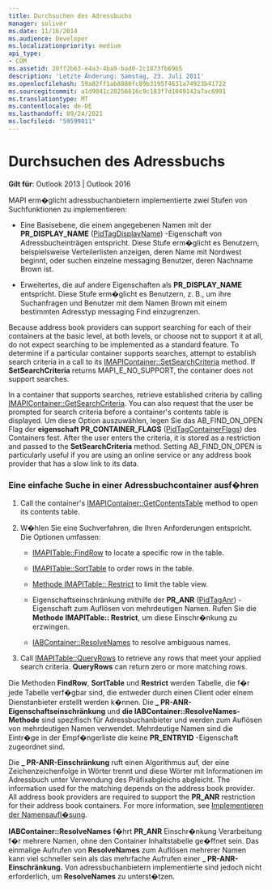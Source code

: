 ```yaml
---
title: Durchsuchen des Adressbuchs
manager: soliver
ms.date: 11/16/2014
ms.audience: Developer
ms.localizationpriority: medium
api_type:
- COM
ms.assetid: 20ff2b63-e4a3-4ba9-bad0-2c1873fb69b5
description: 'Letzte Änderung: Samstag, 23. Juli 2011'
ms.openlocfilehash: 59a82ff1ab8880fc89b3195f4631a74923b41722
ms.sourcegitcommit: a1d9041c20256616c9c183f7d1049142a7ac6991
ms.translationtype: MT
ms.contentlocale: de-DE
ms.lasthandoff: 09/24/2021
ms.locfileid: "59599011"
---
```

# <a name="searching-the-address-book"></a>Durchsuchen des Adressbuchs

**Gilt für**: Outlook 2013 | Outlook 2016 
  
MAPI erm�glicht adressbuchanbietern implementierte zwei Stufen von Suchfunktionen zu implementieren:
  
- Eine Basisebene, die einem angegebenen Namen mit der **PR_DISPLAY_NAME** ([PidTagDisplayName](pidtagdisplayname-canonical-property.md)) -Eigenschaft von Adressbucheinträgen entspricht. Diese Stufe erm�glicht es Benutzern, beispielsweise Verteilerlisten anzeigen, deren Name mit Nordwest beginnt, oder suchen einzelne messaging Benutzer, deren Nachname Brown ist.
    
- Erweitertes, die auf andere Eigenschaften als **PR_DISPLAY_NAME** entspricht. Diese Stufe erm�glicht es Benutzern, z. B., um ihre Suchanfragen und Benutzer mit dem Namen Brown mit einem bestimmten Adresstyp messaging Find einzugrenzen.
    
Because address book providers can support searching for each of their containers at the basic level, at both levels, or choose not to support it at all, do not expect searching to be implemented as a standard feature. To determine if a particular container supports searches, attempt to establish search criteria in a call to its [IMAPIContainer::SetSearchCriteria](imapicontainer-setsearchcriteria.md) method. If **SetSearchCriteria** returns MAPI_E_NO_SUPPORT, the container does not support searches. 
  
In a container that supports searches, retrieve established criteria by calling [IMAPIContainer::GetSearchCriteria](imapicontainer-getsearchcriteria.md). You can also request that the user be prompted for search criteria before a container's contents table is displayed. Um diese Option auszuwählen, legen Sie das AB_FIND_ON_OPEN Flag der **eigenschaft PR_CONTAINER_FLAGS** ([PidTagContainerFlags](pidtagcontainerflags-canonical-property.md)) des Containers fest. After the user enters the criteria, it is stored as a restriction and passed to the **SetSearchCriteria** method. Setting AB_FIND_ON_OPEN is particularly useful if you are using an online service or any address book provider that has a slow link to its data. 
  
### <a name="to-perform-a-basic-search-in-an-address-book-container"></a>Eine einfache Suche in einer Adressbuchcontainer ausf�hren
  
1. Call the container's [IMAPIContainer::GetContentsTable](imapicontainer-getcontentstable.md) method to open its contents table. 
    
2. W�hlen Sie eine Suchverfahren, die Ihren Anforderungen entspricht. Die Optionen umfassen:
    
   - [IMAPITable::FindRow](imapitable-findrow.md) to locate a specific row in the table. 
    
   - [IMAPITable::SortTable](imapitable-sorttable.md) to order rows in the table. 
    
   - [Methode IMAPITable:: Restrict](imapitable-restrict.md) to limit the table view. 
    
   - Eigenschaftseinschränkung mithilfe der **PR_ANR** ([PidTagAnr](pidtaganr-canonical-property.md)) -Eigenschaft zum Auflösen von mehrdeutigen Namen. Rufen Sie die **Methode IMAPITable:: Restrict**, um diese Einschr�nkung zu erzwingen. 
    
   - [IABContainer::ResolveNames](iabcontainer-resolvenames.md) to resolve ambiguous names. 
    
3. Call [IMAPITable::QueryRows](imapitable-queryrows.md) to retrieve any rows that meet your applied search criteria. **QueryRows** can return zero or more matching rows. 
    
Die Methoden **FindRow**, **SortTable** und **Restrict** werden Tabelle, die f�r jede Tabelle verf�gbar sind, die entweder durch einen Client oder einem Dienstanbieter erstellt werden k�nnen. Die **\_ PR-ANR-Eigenschaftseinschränkung** und **die IABContainer::ResolveNames-Methode** sind spezifisch für Adressbuchanbieter und werden zum Auflösen von mehrdeutigen Namen verwendet. Mehrdeutige Namen sind die Eintr�ge in der Empf�ngerliste die keine **PR_ENTRYID** -Eigenschaft zugeordnet sind. 
  
Die **\_ PR-ANR-Einschränkung** ruft einen Algorithmus auf, der eine Zeichenzeichenfolge in Wörter trennt und diese Wörter mit Informationen im Adressbuch unter Verwendung des Präfixabgleichs abgleicht. The information used for the matching depends on the address book provider. All address book providers are required to support the **PR_ANR** restriction for their address book containers. For more information, see [Implementieren der Namensaufl�sung](implementing-name-resolution.md).
  
**IABContainer::ResolveNames** f�hrt **PR_ANR** Einschr�nkung Verarbeitung f�r mehrere Namen, ohne den Container Inhaltstabelle ge�ffnet sein. Das einmalige Aufrufen von **ResolveNames** zum Auflösen mehrerer Namen kann viel schneller sein als das mehrfache Aufrufen einer **\_ PR-ANR-Einschränkung.** Von adressbuchanbietern implementierte sind jedoch nicht erforderlich, um **ResolveNames** zu unterst�tzen.
  

